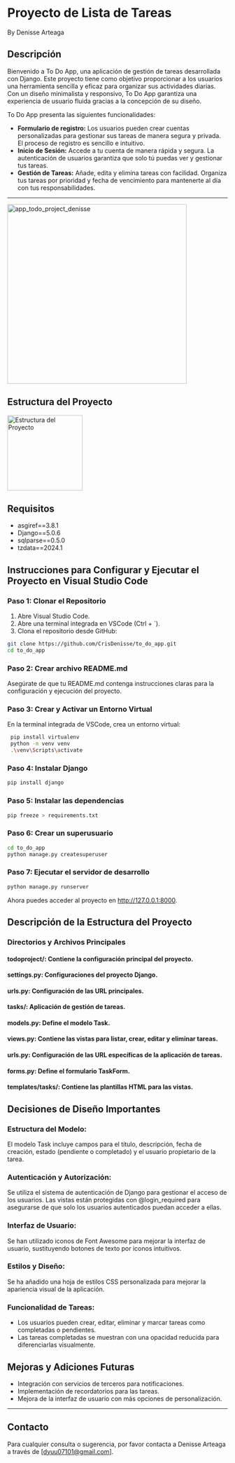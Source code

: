 # Proyecto de Lista de Tareas
By Denisse Arteaga

## Descripción
Bienvenido a To Do App, una aplicación de gestión de tareas desarrollada con Django. Este proyecto tiene como objetivo proporcionar a los usuarios una herramienta sencilla y eficaz para organizar sus actividades diarias. Con un diseño minimalista y responsivo, To Do App garantiza una experiencia de usuario fluida gracias a la concepción de su diseño.

To Do App presenta las siguientes funcionalidades:

- **Formulario de registro:** Los usuarios pueden crear cuentas personalizadas para gestionar sus tareas de manera segura y privada. El proceso de registro es sencillo e intuitivo.
- **Inicio de Sesión:** Accede a tu cuenta de manera rápida y segura. La autenticación de usuarios garantiza que solo tú puedas ver y gestionar tus tareas.
- **Gestión de Tareas:** Añade, edita y elimina tareas con facilidad. Organiza tus tareas por prioridad y fecha de vencimiento para mantenerte al día con tus responsabilidades.
---

<img width="410" alt="app_todo_project_denisse" src="https://github.com/evansio/TO-DO-APP-DJANGO/assets/99567473/ee0fb870-b4f0-471c-8374-816a49cb544c">


## Estructura del Proyecto
<img width="172" alt="Estructura del Proyecto" src="https://github.com/evansio/TO-DO-APP-DJANGO/assets/99567473/2f978c4f-9ef6-4961-87cf-7939da1ab3bb">


## Requisitos

- asgiref==3.8.1
- Django==5.0.6
- sqlparse==0.5.0
- tzdata==2024.1

## Instrucciones para Configurar y Ejecutar el Proyecto en Visual Studio Code

### Paso 1: Clonar el Repositorio

1. Abre Visual Studio Code.
2. Abre una terminal integrada en VSCode (Ctrl + `).
3. Clona el repositorio desde GitHub:

```bash
git clone https://github.com/CrisDenisse/to_do_app.git
cd to_do_app
```
### Paso 2: Crear archivo README.md
Asegúrate de que tu README.md contenga instrucciones claras para la configuración y ejecución del proyecto.

### Paso 3: Crear y Activar un Entorno Virtual
En la terminal integrada de VSCode, crea un entorno virtual:

```bash
 pip install virtualenv
 python -m venv venv
 .\venv\Scripts\activate
```
### Paso 4: Instalar Django
```bash
pip install django
```

### Paso 5: Instalar las dependencias
```bash
pip freeze > requirements.txt
```
### Paso 6: Crear un superusuario
```bash
cd to_do_app
python manage.py createsuperuser
```
### Paso 7: Ejecutar el servidor de desarrollo
```bash
python manage.py runserver
```
Ahora puedes acceder al proyecto en http://127.0.0.1:8000.

## Descripción de la Estructura del Proyecto
### Directorios y Archivos Principales
#### todoproject/: Contiene la configuración principal del proyecto.
#### settings.py: Configuraciones del proyecto Django.
#### urls.py: Configuración de las URL principales.
#### tasks/: Aplicación de gestión de tareas.
#### models.py: Define el modelo Task.
#### views.py: Contiene las vistas para listar, crear, editar y eliminar tareas.
#### urls.py: Configuración de las URL específicas de la aplicación de tareas.
#### forms.py: Define el formulario TaskForm.
#### templates/tasks/: Contiene las plantillas HTML para las vistas.

## Decisiones de Diseño Importantes

### Estructura del Modelo:

El modelo Task incluye campos para el título, descripción, fecha de creación, estado (pendiente o completado) y el usuario propietario de la tarea.

### Autenticación y Autorización:

Se utiliza el sistema de autenticación de Django para gestionar el acceso de los usuarios. Las vistas están protegidas con @login_required para asegurarse de que solo los usuarios autenticados puedan acceder a ellas.

### Interfaz de Usuario:

Se han utilizado iconos de Font Awesome para mejorar la interfaz de usuario, sustituyendo botones de texto por iconos intuitivos.

### Estilos y Diseño:

Se ha añadido una hoja de estilos CSS personalizada para mejorar la apariencia visual de la aplicación.

### Funcionalidad de Tareas:

- Los usuarios pueden crear, editar, eliminar y marcar tareas como completadas o pendientes.
- Las tareas completadas se muestran con una opacidad reducida para diferenciarlas visualmente.

## Mejoras y Adiciones Futuras

- Integración con servicios de terceros para notificaciones.
- Implementación de recordatorios para las tareas.
- Mejora de la interfaz de usuario con más opciones de personalización.

---

## Contacto
Para cualquier consulta o sugerencia, por favor contacta a Denisse Arteaga a través de [dyuu07101@gmail.com].

